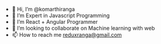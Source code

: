 - 👋 Hi, I’m @komarthiranga
- 👀 I’m Expert in Javascript Programming
- 🌱 I’m React + Angular Programmer
- 💞️ I’m looking to collaborate on Machine learning with web
- 📫 How to reach me reduxranga@gmail.com

<!---
komarthiranga/komarthiranga is a ✨ special ✨ repository because its `README.md` (this file) appears on your GitHub profile.
You can click the Preview link to take a look at your changes.
--->
